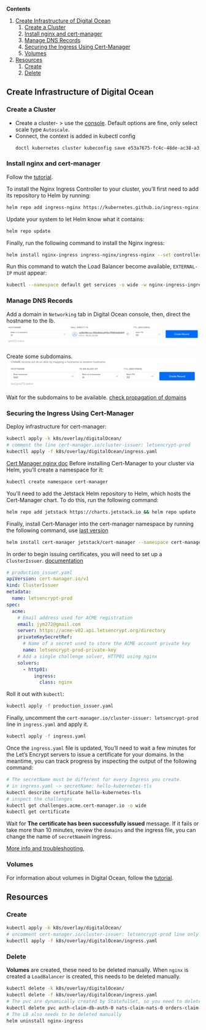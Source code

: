 **Contents**
1. [Create Infrastructure of Digital Ocean](#create-infrastructure-of-digital-ocean)
   1. [Create a Cluster](#create-a-cluster)
   2. [Install nginx and cert-manager](#install-nginx-and-cert-manager)
   3. [Manage DNS Records](#manage-dns-records)
   4. [Securing the Ingress Using Cert-Manager](#securing-the-ingress-using-cert-manager)
   5. [Volumes](#volumes)
2. [Resources](#resources)
   1. [Create](#create)
   2. [Delete](#delete)


## Create Infrastructure of Digital Ocean
### Create a Cluster
- Create a cluster- > use the [console](https://cloud.digitalocean.com/login). Default options are fine, only select scale type `Autoscale`.
- Connect, the context is added in kubectl config
    ```bash
  doctl kubernetes cluster kubeconfig save e53a7675-fc4c-48de-ac38-a3e99adbfXXX
   ```
### Install nginx and cert-manager
Follow the [tutorial](https://www.digitalocean.com/community/tutorials/how-to-set-up-an-nginx-ingress-on-digitalocean-kubernetes-using-helm).

To install the Nginx Ingress Controller to your cluster, you’ll first need to add its repository to Helm by running:
```bash
helm repo add ingress-nginx https://kubernetes.github.io/ingress-nginx
```
Update your system to let Helm know what it contains:
```bash
helm repo update
```
Finally, run the following command to install the Nginx ingress:
```bash
helm install nginx-ingress ingress-nginx/ingress-nginx --set controller.publishService.enabled=true
```
Run this command to watch the Load Balancer become available, `EXTERNAL-IP` must appear:
```bash
kubectl --namespace default get services -o wide -w nginx-ingress-ingress-nginx-controller
```
### Manage DNS Records
Add a domain in `Networking` tab in Digital Ocean console, then, direct the hostname to the lb.
![image info](./readme_files/manage_dns_records_root.png)

Create some subdomains.
![image info](./readme_files/manage_dns_records_subdomain.png)

Wait for the subdomains to be available. [check propagation of domains](https://www.whatsmydns.net/#CNAME/)

### Securing the Ingress Using Cert-Manager
Deploy infrastructure for cert-manager:
```bash
kubectl apply -k k8s/overlay/digitalOcean/  
# comment the line cert-manager.io/cluster-issuer: letsencrypt-prod
kubectll apply -f k8s/overlay/digitalOcean/ingress.yaml
```

[Cert Manager nginx doc](https://cert-manager.io/docs/tutorials/acme/nginx-ingress/)
Before installing Cert-Manager to your cluster via Helm, you’ll create a namespace for it:
```bash
kubectl create namespace cert-manager
```
You'll need to add the Jetstack Helm repository to Helm, which hosts the Cert-Manager chart. To do this, run the following command:
```bash
helm repo add jetstack https://charts.jetstack.io && helm repo update
```
Finally, install Cert-Manager into the cert-manager namespace by running the following command, 
use [last version](https://artifacthub.io/packages/helm/cert-manager/cert-manager)
```bash
helm install cert-manager jetstack/cert-manager --namespace cert-manager --version v1.11.1 --set installCRDs=true
```
In order to begin issuing certificates,
you will need to set up a `ClusterIssuer`. 
[documentation](https://cert-manager.io/docs/configuration/)

```yaml
# production_issuer.yaml
apiVersion: cert-manager.io/v1
kind: ClusterIssuer
metadata:
  name: letsencrypt-prod
spec:
  acme:
    # Email address used for ACME registration
    email: jym272@gmail.com
    server: https://acme-v02.api.letsencrypt.org/directory
    privateKeySecretRef:
      # Name of a secret used to store the ACME account private key
      name: letsencrypt-prod-private-key
    # Add a single challenge solver, HTTP01 using nginx
    solvers:
      - http01:
          ingress:
            class: nginx
```
Roll it out with `kubectl`:
```bash
kubectl apply -f production_issuer.yaml
```
Finally, uncomment the `cert-manager.io/cluster-issuer: letsencrypt-prod` line in `ingress.yaml`
and apply it.
```bash
kubectl apply -f ingress.yaml
```
Once the `ingress.yaml` file is updated, You’ll need to wait a few minutes for the Let’s Encrypt 
servers to issue a certificate for your domains. In the meantime, you can track progress 
by inspecting the output of the following command:
```bash
# The secretName must be different for every Ingress you create.
# in ingress.yaml -> secretName: hello-kubernetes-tls
kubectl describe certificate hello-kubernetes-tls
# inspect the challenges
kubectl get challenges.acme.cert-manager.io -o wide
kubectl get certificate
```



Wait for **The certificate has been successfully issued** message. 
If it fails or take more than 10 minutes, review the `domains` and the ingress file, you can change
the name of `secretName`in ingress.


[More info and troubleshooting](https://cert-manager.io/docs/troubleshooting/acme/),



### Volumes
For information about volumes in Digital Ocean, follow the [tutorial](./tutorials/README.md).

## Resources
### Create
```bash
kubectl apply -k k8s/overlay/digitalOcean/  
# uncomment cert-manager.io/cluster-issuer: letsencrypt-prod line only if you have a valid certificate
kubectll apply -f k8s/overlay/digitalOcean/ingress.yaml
```
### Delete
**Volumes** are created, these need to be deleted manually.
When `nginx` is created a `LoadBalancer` is created, this needs to be deleted manually.
```bash
kubectl delete -k k8s/overlay/digitalOcean/
kubectl delete -f k8s/overlay/digitalOcean/ingress.yaml
# The pvc are dynamically created by StatefulSet, so you need to delete them manually
kubectl delete pvc auth-claim-db-auth-0 nats-claim-nats-0 orders-claim-db-orders-0 payments-claim-db-payments-0 tickets-claim-db-tickets-0 redis-claim-redis-0
# The LB also needs to be deleted manually
helm uninstall nginx-ingress
```
